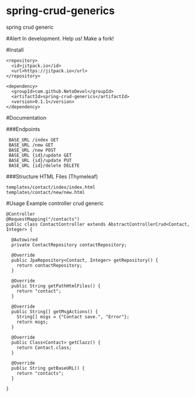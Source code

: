 # spring-crud-generics
spring crud generic 

#Alert
In development. Help us! Make a fork!

#Install

    <repository>
      <id>jitpack.io</id>
      <url>https://jitpack.io</url>
    </repository>

    <dependency>
      <groupId>com.github.NetoDevel</groupId>
      <artifactId>spring-crud-generics</artifactId>
      <version>0.1.1</version>
    </dependency>

#Documentation

###Endpoints

     BASE_URL /index GET
     BASE_URL /new GET
     BASE_URL /new POST
     BASE_URL {id}/update GET
     BASE_URL {id}/update PUT
     BASE_URL {id}/delete DELETE
  
###Structure HTML Files (Thymeleaf)

    templates/contact/index/index.html
    templates/contact/new/new.html

#Usage
Example controller crud generic

    @Controller
    @RequestMapping("/contacts")
    public class ContactController extends AbstractControllerCrud<Contact, Integer> {

      @Autowired
      private ContactRepository contactRepository;

      @Override
      public JpaRepository<Contact, Integer> getRepository() {
        return contactRepository;
      }

      @Override
      public String getPathHtmlFiles() {
        return "contact";
      }

      @Override
      public String[] getMsgActions() {
        String[] msgs = {"Contact save.", "Error"};
        return msgs;
      }

      @Override
      public Class<Contact> getClazz() {
        return Contact.class;
      }

      @Override
      public String getBaseURL() {
        return "contacts";
      }

    }



